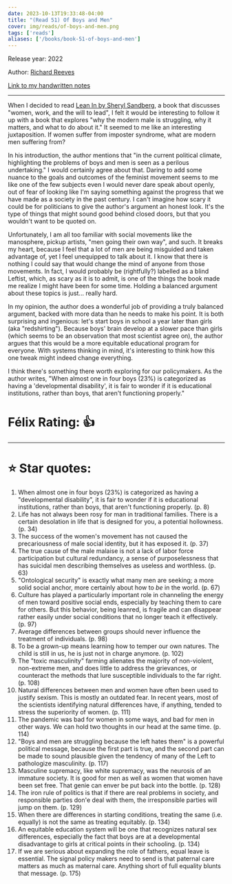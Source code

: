 ```yaml
---
date: 2023-10-13T19:33:48-04:00
title: "(Read 51) Of Boys and Men"
cover: img/reads/of-boys-and-men.png
tags: ['reads']
aliases: ['/books/book-51-of-boys-and-men']
---
```


Release year: 2022

Author: [Richard Reeves](https://en.wikipedia.org/wiki/Richard_Reeves_(British_author))

[Link to my handwritten notes](https://drive.google.com/file/d/1cWeIFINiqpCLacXZIKx4L0kb0E3at5un/view?usp=drive_link)

---

When I decided to read [Lean In by Sheryl Sandberg](reads/read-50-lean-in/), a book that discusses "women, work, and the will to lead", I felt it would be interesting to follow it up with a book that explores "why the modern male is struggling, why it matters, and what to do about it." It seemed to me like an interesting juxtaposition. If women suffer from imposter syndrome, what are modern men suffering from?

In his introduction, the author mentions that "in the current political climate, highlighting the problems of boys and men is seen as a perilous undertaking." I would certainly agree about that. Daring to add some nuance to the goals and outcomes of the feminist movement seems to me like one of the few subjects even I would never dare speak about openly, out of fear of looking like I'm saying something against the progress that we have made as a society in the past century. I can't imagine how scary it could be for politicians to give the author's argument an honest look. It's the type of things that might sound good behind closed doors, but that you wouldn't want to be quoted on.

Unfortunately, I am all too familiar with social movements like the manosphere, pickup artists, "men going their own way", and such. It breaks my heart, because I feel that a lot of men are being misguided and taken advantage of, yet I feel unequipped to talk about it. I know that there is nothing I could say that would change the mind of anyone from those movements. In fact, I would probably be (rightfully?) labelled as a blind Leftist, which, as scary as it is to admit, is one of the things the book made me realize I might have been for some time. Holding a balanced argument about these topics is just... really hard.

In my opinion, the author does a wonderful job of providing a truly balanced argument, backed with more data than he needs to make his point. It is both surprising and ingenious: let's start boys in school a year later than girls (aka "redshirting"). Because boys' brain develop at a slower pace than girls (which seems to be an observation that most scientist agree on), the author argues that this would be a more equitable educational program for everyone. With systems thinking in mind, it's interesting to think how this one tweak might indeed change everything.

I think there's something there worth exploring for our policymakers. As the author writes, "When almost one in four boys (23%) is categorized as having a 'developmental disability', it is fair to wonder if it is educational institutions, rather than boys, that aren't functioning properly."

# Félix Rating: 👍

---

# :star: Star quotes:

1. When almost one in four boys (23%) is categorized as having a
   "developmental disability", it is fair to wonder if it is educational
   institutions, rather than boys, that aren't functioning properly. (p.
   8)
2. Life has not always been rosy for man in traditional families. There
   is a certain desolation in life that is designed for you, a potential
   hollowness. (p. 34)
3. The success of the women's movement has not caused the precariousness
   of male social identity, but it has exposed it. (p. 37)
4. The true cause of the male malaise is not a lack of labor force participation but
   cultural redundancy, a sense of purposelessness that has suicidal men
   describing themselves as useless and worthless. (p. 63)
5. "Ontological security" is exactly what many men are seeking; a more
   solid social anchor, more certainly about how to *be* in the world.
   (p. 67)
6. Culture has played a particularly important role in channeling the
   energy of men toward positive social ends, especially by teaching
   them to care for others. But this behavior, being leanred, is fragile
   and can disappear rather easily under social conditions that no
   longer teach it effectively. (p. 97)
7. Average differences between groups should never influence the
   treatment of individuals. (p. 98)
8. To be a grown-up means learning how to temper our own natures. The
   child is still in us, he is just not in charge anymore. (p. 102)
9. The "toxic masculinity" farming alienates the majority of
   non-violent, non-extreme men, and does little to address the
   grievances, or counteract the methods that lure susceptible
   individuals to the far right. (p. 108)
10. Natural differences between men and women have often been used to
    justify sexism. This is mostly an outdated fear. In recent years,
    most of the scientists identifying natural differences have, if
    anything, tended to stress the superiority of women. (p. 111)
11. The pandemic was bad for women in some ways, and bad for men in
    other ways. We can hold two thoughts in our head at the same time.
    (p. 114)
12. "Boys and men are struggling because the left hates them" is a
    powerful political message, because the first part is true, and the
    second part can be made to sound plausible given the tendency of
    many of the Left to pathologize masculinity. (p. 117)
13. Masculine supremacy, like white supremacy, was the neurosis of an
    immature society. It is good for men as well as women that women
    have been set free. That genie can enver be put back into the
    bottle. (p. 128)
14. The iron rule of politics is that if there are real problems in
    society, and responsible parties don'e deal with them, the
    irresponsible parties will jump on them. (p. 129)
15. When there are differences in starting conditions, treating the same
    (i.e. equally) is not the same as treating equitably. (p. 134)
16. An equitable education system will be one that recognizes natural
    sex differences, especially the fact that boys are at a
    developmental disadvantage to girls at critical points in their
    schooling. (p. 134)
17. If we are serious about expanding the role of fathers, equal leave
    is essential. The signal policy makers need to send is that paternal
    care matters as much as maternal care. Anything short of full
    equality blunts that message. (p. 175)
